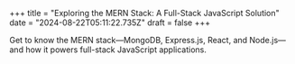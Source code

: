 +++
title = "Exploring the MERN Stack: A Full-Stack JavaScript Solution"
date = "2024-08-22T05:11:22.735Z"
draft = false
+++

  Get to know the MERN stack—MongoDB, Express.js, React, and Node.js—and how it powers full-stack JavaScript applications.
        